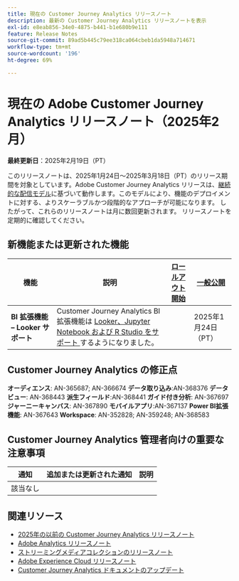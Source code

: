 ```yaml
---
title: 現在の Customer Journey Analytics リリースノート
description: 最新の Customer Journey Analytics リリースノートを表示
exl-id: e8eab856-34e0-4875-b441-b1e680b9e111
feature: Release Notes
source-git-commit: 89ad5b445c79ee318ca064cbeb1da5948a714671
workflow-type: tm+mt
source-wordcount: '196'
ht-degree: 69%

---
```


# 現在の Adobe Customer Journey Analytics リリースノート（2025年2月）

**最終更新日**：2025年2月19日（PT）

このリリースノートは、2025年1月24日～2025年3月18日（PT）のリリース期間を対象としています。Adobe Customer Journey Analytics リリースは、[継続的な配信モデル](releases.md)に基づいて動作します。このモデルにより、機能のデプロイメントに対する、よりスケーラブルかつ段階的なアプローチが可能になります。 したがって、これらのリリースノートは月に数回更新されます。 リリースノートを定期的に確認してください。

## 新機能または更新された機能

| 機能 | 説明 | [ロールアウト開始](releases.md) | [一般公開](releases.md) |
| ----------- | ---------- | ------- | ---- |
| **BI 拡張機能 – Looker サポート** | Customer Journey Analytics BI 拡張機能は [Looker、Jupyter Notebook および R Studio をサポート ](https://experienceleague.adobe.com/en/docs/analytics-platform/using/cja-usecases/data-views/bi-extension-usecases) するようになりました。 |   | 2025年1月24日（PT） |

## Customer Journey Analytics の修正点

**オーディエンス**: AN-365687; AN-366674
**データ取り込み**:AN-368376
**データビュー**: AN-368443
**派生フィールド**:AN-368441
**ガイド付き分析**: AN-367697
**ジャーニーキャンバス**: AN-367890
**モバイルアプリ**:AN-367137
**Power BI拡張機能**: AN-367643
**Workspace**: AN-352828; AN-359248; AN-368583


## Customer Journey Analytics 管理者向けの重要な注意事項

| 通知 | 追加または更新された通知 | 説明 |
| --- | --- | --- |
| 該当なし | | |

## 関連リソース

* [2025年の以前の Customer Journey Analytics リリースノート](/help/release-notes/2025.md)
* [Adobe Analytics リリースノート](https://experienceleague.adobe.com/docs/analytics/release-notes/latest.html?lang=ja)
* [ストリーミングメディアコレクションのリリースノート](https://experienceleague.adobe.com/docs/media-analytics/using/additional-resources/release-notes.html?lang=ja)
* [Adobe Experience Cloud リリースノート](https://experienceleague.adobe.com/docs/release-notes/experience-cloud/current.html?lang=ja)
* [Customer Journey Analytics ドキュメントのアップデート](/help/release-notes/doc-changes.md)
